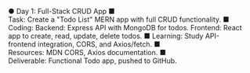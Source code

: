 ● Day 1: Full-Stack CRUD App
■ Task: Create a "Todo List" MERN app with full CRUD functionality.
■ Coding: Backend: Express API with MongoDB for todos. Frontend: React
app to create, read, update, delete todos.
■ Learning: Study API-frontend integration, CORS, and Axios/fetch.
■ Resources: MDN CORS, Axios documentation.
■ Deliverable: Functional Todo app, pushed to GitHub.
